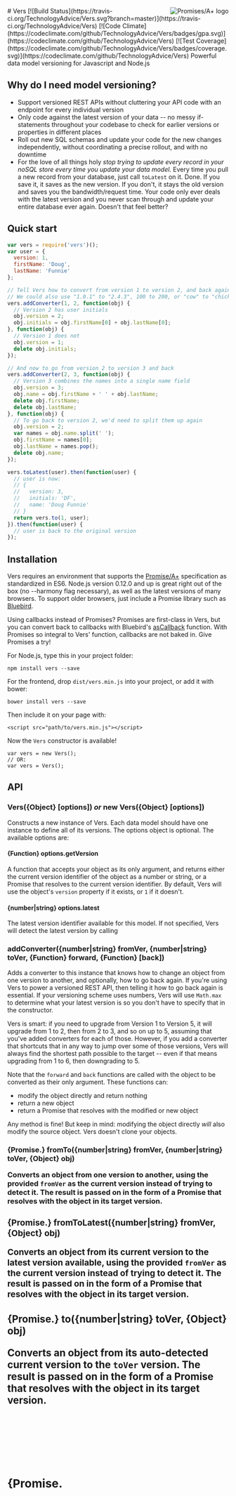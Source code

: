 <a href="http://promisesaplus.com/">
    <img src="https://promises-aplus.github.io/promises-spec/assets/logo-small.png"
         align="right" valign="top" alt="Promises/A+ logo" />
</a>
# Vers [![Build Status](https://travis-ci.org/TechnologyAdvice/Vers.svg?branch=master)](https://travis-ci.org/TechnologyAdvice/Vers) [![Code Climate](https://codeclimate.com/github/TechnologyAdvice/Vers/badges/gpa.svg)](https://codeclimate.com/github/TechnologyAdvice/Vers) [![Test Coverage](https://codeclimate.com/github/TechnologyAdvice/Vers/badges/coverage.svg)](https://codeclimate.com/github/TechnologyAdvice/Vers)
Powerful data model versioning for Javascript and Node.js

## Why do I need model versioning?
- Support versioned REST APIs without cluttering your API code with an endpoint
for every individual version
- Only code against the latest version of your data -- no messy if-statements
throughout your codebase to check for earlier versions or properties in
different places
- Roll out new SQL schemas and update your code for the new changes
independently, without coordinating a precise rollout, and with no downtime
- For the love of all things holy _stop trying to update every record in your
noSQL store every time you update your data model._ Every time you pull a new
record from your database, just call `toLatest` on it. Done. If you save it,
it saves as the new version. If you don't, it stays the old version and saves
you the bandwidth/request time. Your code only ever deals with the latest
version and you never scan through and update your entire database ever again.
Doesn't that feel better?

## Quick start
```javascript
var vers = require('vers')();
var user = {
  version: 1,
  firstName: 'Doug',
  lastName: 'Funnie'
};

// Tell Vers how to convert from version 1 to version 2, and back again.
// We could also use "1.0.1" to "2.4.3", 100 to 200, or "cow" to "chicken"
vers.addConverter(1, 2, function(obj) {
  // Version 2 has user initials
  obj.version = 2;
  obj.initials = obj.firstName[0] + obj.lastName[0];
}, function(obj) {
  // Version 1 does not
  obj.version = 1;
  delete obj.initials;
});

// And now to go from version 2 to version 3 and back
vers.addConverter(2, 3, function(obj) {
  // Version 3 combines the names into a single name field 
  obj.version = 3;
  obj.name = obj.firstName + ' ' + obj.lastName;
  delete obj.firstName;
  delete obj.lastName;
}, function(obj) {
  // To go back to version 2, we'd need to split them up again
  obj.version = 2;
  var names = obj.name.split(' ');
  obj.firstName = names[0];
  obj.lastName = names.pop();
  delete obj.name;
});

vers.toLatest(user).then(function(user) {
  // user is now:
  // {
  //   version: 3,
  //   initials: 'DF',
  //   name: 'Doug Funnie'
  // }
  return vers.to(1, user);
}).then(function(user) {
  // user is back to the original version
});
```

## Installation
Vers requires an environment that supports the
[Promise/A+](https://promisesaplus.com/) specification as standardized in ES6.
Node.js version 0.12.0 and up is great right out of the box (no --harmony flag
necessary), as well as the latest versions of many browsers. To support older
browsers, just include a Promise library such as
[Bluebird](https://github.com/petkaantonov/bluebird).

Using callbacks instead of Promises? Promises are first-class in Vers, but you
can convert back to callbacks with Bluebird's [asCallback](https://github.com/petkaantonov/bluebird/blob/master/API.md#ascallbackfunction-callback--object-options---promise)
function. With Promises so integral to Vers' function, callbacks are not baked
in. Give Promises a try!

For Node.js, type this in your project folder:

    npm install vers --save

For the frontend, drop `dist/vers.min.js` into your project, or add it with
bower:

    bower install vers --save

Then include it on your page with:

    <script src="path/to/vers.min.js"></script>

Now the `Vers` constructor is available!

    var vers = new Vers();
    // OR:
    var vers = Vers();

## API

### Vers({Object} [options]) _or_ new Vers({Object} [options])

Constructs a new instance of Vers. Each data model should have one instance to
define all of its versions. The options object is optional. The available
options are:

#### {Function} options.getVersion

A function that accepts your object as its only argument, and returns either
the current version identifier of the object as a number or string, or a
Promise that resolves to the current version identifier. By default, Vers
will use the object's `version` property if it exists, or `1` if it doesn't.

#### {number|string} options.latest

The latest version identifier available for this model. If not specified, Vers
will detect the latest version by calling

### addConverter({number|string} fromVer, {number|string} toVer, {Function} forward, {Function} [back])

Adds a converter to this instance that knows how to change an object from one
version to another, and optionally, how to go back again. If you're using Vers
to power a versioned REST API, then telling it how to go back again is
essential. If your versioning scheme uses numbers, Vers will use `Math.max` to
determine what your latest version is so you don't have to specify that in the
constructor.

Vers is smart: if you need to upgrade from Version 1 to Version 5, it will
upgrade from 1 to 2, then from 2 to 3, and so on up to 5, assuming that you've
added converters for each of those. However, if you add a converter that
shortcuts that in any way to jump over some of those versions, Vers will always
find the shortest path possible to the target -- even if that means upgrading
from 1 to 6, then downgrading to 5. 

Note that the `forward` and `back` functions are called with the object to be
converted as their only argument. These functions can:
- modify the object directly and return nothing
- return a new object
- return a Promise that resolves with the modified or new object

Any method is fine! But keep in mind: modifying the object directly _will_ also
modify the source object. Vers doesn't clone your objects.

### {Promise.<Object>} fromTo({number|string} fromVer, {number|string} toVer, {Object} obj)

Converts an object from one version to another, using the provided `fromVer` as
the current version instead of trying to detect it. The result is passed on
in the form of a Promise that resolves with the object in its target version.

### {Promise.<Object>} fromToLatest({number|string} fromVer, {Object} obj)

Converts an object from its current version to the latest version available,
using the provided `fromVer` as the current version instead of trying to detect
it. The result is passed on in the form of a Promise that resolves with the
object in its target version.

### {Promise.<Object>} to({number|string} toVer, {Object} obj)

Converts an object from its auto-detected current version to the `toVer`
version. The result is passed on in the form of a Promise that resolves with
the object in its target version.

### {Promise.<Object>} toLatest({Object} obj)

Converts an object from its auto-detected current version to the latest version
available. The result is passed on in the form of a Promise that resolves with
the object in its target version.

## License
Vers is licensed under the MIT license. Please see `LICENSE.txt` for full
details.

## Credits
Vers was designed and created at
[TechnologyAdvice](http://technologyadvice.com).
